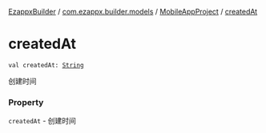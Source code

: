 [EzappxBuilder](../../index.md) / [com.ezappx.builder.models](../index.md) / [MobileAppProject](index.md) / [createdAt](./created-at.md)

# createdAt

`val createdAt: `[`String`](https://kotlinlang.org/api/latest/jvm/stdlib/kotlin/-string/index.html)

创建时间

### Property

`createdAt` - 创建时间